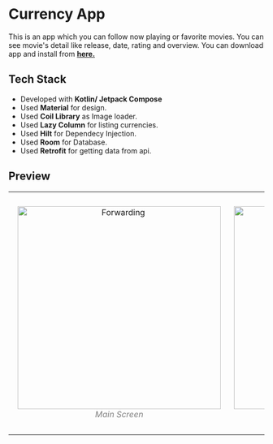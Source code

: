 # Currency App

This is an app which you can follow now playing or favorite movies. You can see movie's detail like release, date, rating and overview.
You can download app and install from **[here.]()**

## Tech Stack

- Developed with **Kotlin/ Jetpack Compose**
- Used **Material** for design.
- Used **Coil Library** as Image loader.
- Used **Lazy Column** for listing currencies.
- Used **Hilt** for Dependecy Injection.
- Used **Room** for Database.
- Used **Retrofit** for getting data from api.

## Preview

<table><tr>
<td> 
  <p align="center" style="padding: 10px">
    <img alt="Forwarding" src="" width="400">
    <br>
    <em style="color: grey">Main Screen</em>
  </p> 
</td>
<td> 
  <p align="center">
    <img alt="Routing" src="" width="400">
    <br>
    <em style="color: grey">Detail Screen</em>
  </p> 
</td>
<td> 
  <p align="center">
    <img alt="Routing" src="" width="400">
    <br>
    <em style="color: grey">Popular Movies Screen</em>
  </p> 
</td>
</tr></table>
